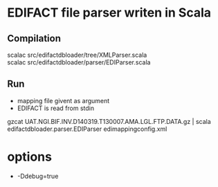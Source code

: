EDIFACT file parser writen in Scala
===================================

Compilation
-----------

scalac src/edifactdbloader/tree/XMLParser.scala  
scalac src/edifactdbloader/parser/EDIParser.scala  

Run
---

- mapping file givent as argument
- EDIFACT is read from stdin

gzcat UAT.NGI.BIF.INV.D140319.T130007.AMA.LGL.FTP.DATA.gz | scala edifactdbloader.parser.EDIParser edimappingconfig.xml

# options
- -Ddebug=true

